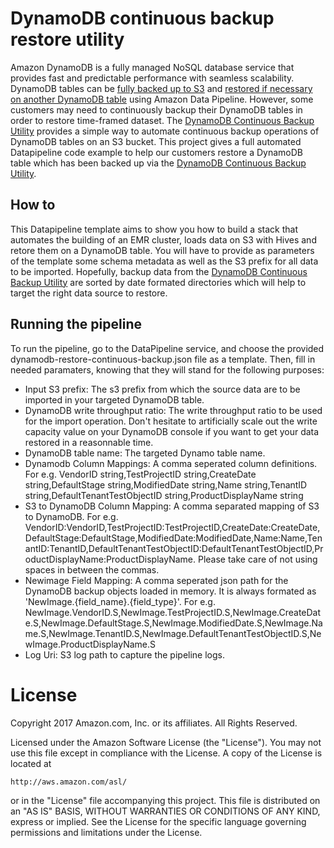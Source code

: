 # DynamoDB continuous backup restore utility

Amazon DynamoDB is a fully managed NoSQL database service that provides fast and predictable performance with seamless scalability.
DynamoDB tables can be [fully backed up to S3](http://docs.aws.amazon.com/datapipeline/latest/DeveloperGuide/dp-importexport-ddb-part2.html) and [restored if necessary on another DynamoDB table](http://docs.aws.amazon.com/datapipeline/latest/DeveloperGuide/dp-importexport-ddb-part1.html) using Amazon Data Pipeline.
However, some customers may need to continuously backup their DynamoDB tables in order to restore time-framed dataset. The [DynamoDB Continuous Backup Utility](https://github.com/awslabs/dynamodb-continuous-backup) provides a simple way to automate continuous backup operations of DynamoDB tables on an S3 bucket.
This project gives a full automated Datapipeline code example to help our customers restore a DynamoDB table which has been backed up via the [DynamoDB Continuous Backup Utility](https://github.com/awslabs/dynamodb-continuous-backup).

## How to

This Datapipeline template aims to show you how to build a stack that automates the building of an EMR cluster, loads data on S3 with Hives and retore them on a DynamoDB table.
You will have to provide as parameters of the template some schema metadata as well as the S3 prefix for all data to be imported. Hopefully, backup data from the [DynamoDB Continuous Backup Utility](https://github.com/awslabs/dynamodb-continuous-backup) are sorted by date formated directories which will help to target the right data source to restore. 

## Running the pipeline

To run the pipeline, go to the DataPipeline service, and choose the provided dynamodb-restore-continuous-backup.json file as a template.
Then, fill in needed paramaters, knowing that they will stand for the following purposes:

 * Input S3 prefix: The s3 prefix from which the source data are to be imported in your targeted DynamoDB table.
 * DynamoDB write throughput ratio: The write throughput ratio to be used for the import operation. Don't hesitate to artificially scale out the write capacity value on your DynamoDB console if you want to get your data restored in a reasonnable time.
 * DynamoDB table name: The targeted Dynamo table name.
 * Dynamodb Column Mappings: A comma seperated column definitions. For e.g. VendorID string,TestProjectID string,CreateDate string,DefaultStage string,ModifiedDate string,Name string,TenantID string,DefaultTenantTestObjectID string,ProductDisplayName string
 * S3 to DynamoDB Column Mapping: A comma separated mapping of S3 to DynamoDB. For e.g. VendorID:VendorID,TestProjectID:TestProjectID,CreateDate:CreateDate,DefaultStage:DefaultStage,ModifiedDate:ModifiedDate,Name:Name,TenantID:TenantID,DefaultTenantTestObjectID:DefaultTenantTestObjectID,ProductDisplayName:ProductDisplayName. Please take care of not using spaces in between the commas.
 * Newimage Field Mapping: A comma seperated json path for the DynamoDB backup objects loaded in memory. It is always formated as 'NewImage.{field_name}.{field_type}'. For e.g. NewImage.VendorID.S,NewImage.TestProjectID.S,NewImage.CreateDate.S,NewImage.DefaultStage.S,NewImage.ModifiedDate.S,NewImage.Name.S,NewImage.TenantID.S,NewImage.DefaultTenantTestObjectID.S,NewImage.ProductDisplayName.S
 * Log Uri: S3 log path to capture the pipeline logs.


 # License

 Copyright 2017 Amazon.com, Inc. or its affiliates. All Rights Reserved.

 Licensed under the Amazon Software License (the "License"). You may not use this file except in compliance with the License. A copy of the License is located at

 	http://aws.amazon.com/asl/

 or in the "License" file accompanying this project. This file is distributed on an "AS IS" BASIS, WITHOUT WARRANTIES OR CONDITIONS OF ANY KIND, express or implied. See the License for the specific language governing permissions and limitations under the License.
